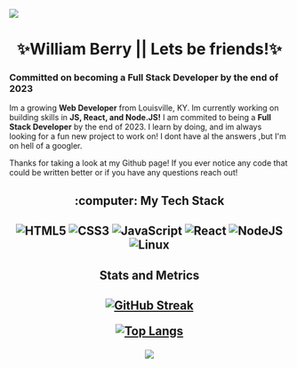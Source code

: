 
![](https://github.com/WilJonze/WilJonze/blob/main/banner2.png)

<h1 align="center">
 ✨William Berry || Lets be friends!✨
</h1>

### Committed on becoming a Full Stack Developer by the end of 2023



Im a growing **Web Developer** from Louisville, KY. Im currently working on building skills in **JS, React, and Node.JS!** I am commited to being a **Full Stack Developer** by the end of 2023. I learn by doing, and im always looking for a fun new project to work on! I dont have al the answers ,but I'm on hell of a googler. 

Thanks for taking a look at my Github page! If you ever notice any code that could be written better or if you have any questions reach out!

<h2 align="center">
 :computer: My Tech Stack
 </h2>
 
<h2 align="center">

 ![HTML5](https://img.shields.io/badge/html5-%23E34F26.svg?style=for-the-badge&logo=html5&logoColor=white)
 ![CSS3](https://img.shields.io/badge/css3-%231572B6.svg?style=for-the-badge&logo=css3&logoColor=white)
 ![JavaScript](https://img.shields.io/badge/javascript-%23323330.svg?style=for-the-badge&logo=javascript&logoColor=%23F)
 ![React](https://img.shields.io/badge/react-%2320232a.svg?style=for-the-badge&logo=react&logoColor=%2361DAFB)
 ![NodeJS](https://img.shields.io/badge/node.js-6DA55F?style=for-the-badge&logo=node.js&logoColor=white)
![Linux](https://img.shields.io/badge/Linux-FCC624?style=for-the-badge&logo=linux&logoColor=black)
</a>

<h2 align="center"> Stats and Metrics </h2>

<h2 align="center">
 
[![GitHub Streak](http://github-readme-streak-stats.herokuapp.com?user=WilJonze&theme=violet-punch)](https://git.io/streak-stats)
 
[![Top Langs](https://github-readme-stats.vercel.app/api/top-langs/?username=WilJonze&langs_count=8&layout=compact&theme=midnight-purple)](https://github.com/anuraghazra/github-readme-stats)

 
![](https://komarev.com/ghpvc/?username=WilJonze&style=for-the-badge&color=blueviolet)

<!--
**WilJonze/WilJonze** is a ✨ _special_ ✨ repository because its `README.md` (this file) appears on your GitHub profile.

Here are some ideas to get you started:

- 🔭 I’m currently working on ...
- 🌱 I’m currently learning ...
- 👯 I’m looking to collaborate on ...
- 🤔 I’m looking for help with ...
- 💬 Ask me about ...
- 📫 How to reach me: ...
- 😄 Pronouns: ...
- ⚡ Fun fact: ...
-->
